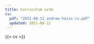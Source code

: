 ```yaml
---
title: Curriculum vitæ
cv:
  pdf: "2021-08-11_andrew-heiss-cv.pdf"
  updated: 2021-08-11
---
```


{{< cv >}}

